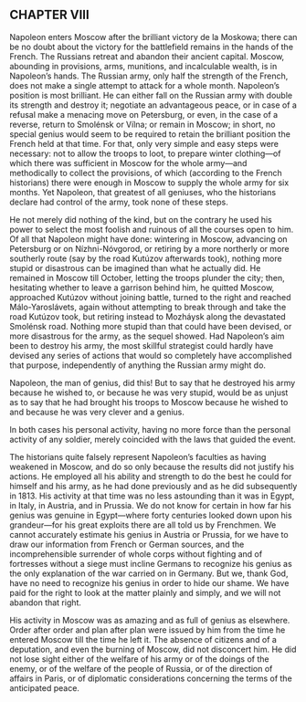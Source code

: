 ## CHAPTER VIII

Napoleon enters Moscow after the brilliant victory de la Moskowa; there
can be no doubt about the victory for the battlefield remains in the
hands of the French. The Russians retreat and abandon their ancient
capital. Moscow, abounding in provisions, arms, munitions, and
incalculable wealth, is in Napoleon’s hands. The Russian army, only half
the strength of the French, does not make a single attempt to attack for
a whole month. Napoleon’s position is most brilliant. He can either fall
on the Russian army with double its strength and destroy it; negotiate
an advantageous peace, or in case of a refusal make a menacing move on
Petersburg, or even, in the case of a reverse, return to Smolénsk or
Vílna; or remain in Moscow; in short, no special genius would seem to be
required to retain the brilliant position the French held at that time.
For that, only very simple and easy steps were necessary: not to allow
the troops to loot, to prepare winter clothing—of which there was
sufficient in Moscow for the whole army—and methodically to collect the
provisions, of which (according to the French historians) there were
enough in Moscow to supply the whole army for six months. Yet Napoleon,
that greatest of all geniuses, who the historians declare had control of
the army, took none of these steps.

He not merely did nothing of the kind, but on the contrary he used his
power to select the most foolish and ruinous of all the courses open
to him. Of all that Napoleon might have done: wintering in Moscow,
advancing on Petersburg or on Nízhni-Nóvgorod, or retiring by a more
northerly or more southerly route (say by the road Kutúzov afterwards
took), nothing more stupid or disastrous can be imagined than what he
actually did. He remained in Moscow till October, letting the troops
plunder the city; then, hesitating whether to leave a garrison behind
him, he quitted Moscow, approached Kutúzov without joining battle,
turned to the right and reached Málo-Yaroslávets, again without
attempting to break through and take the road Kutúzov took, but retiring
instead to Mozháysk along the devastated Smolénsk road. Nothing more
stupid than that could have been devised, or more disastrous for the
army, as the sequel showed. Had Napoleon’s aim been to destroy his army,
the most skillful strategist could hardly have devised any series
of actions that would so completely have accomplished that purpose,
independently of anything the Russian army might do.

Napoleon, the man of genius, did this! But to say that he destroyed his
army because he wished to, or because he was very stupid, would be as
unjust as to say that he had brought his troops to Moscow because he
wished to and because he was very clever and a genius.

In both cases his personal activity, having no more force than the
personal activity of any soldier, merely coincided with the laws that
guided the event.

The historians quite falsely represent Napoleon’s faculties as having
weakened in Moscow, and do so only because the results did not justify
his actions. He employed all his ability and strength to do the best he
could for himself and his army, as he had done previously and as he did
subsequently in 1813. His activity at that time was no less astounding
than it was in Egypt, in Italy, in Austria, and in Prussia. We do not
know for certain in how far his genius was genuine in Egypt—where forty
centuries looked down upon his grandeur—for his great exploits there are
all told us by Frenchmen. We cannot accurately estimate his genius in
Austria or Prussia, for we have to draw our information from French
or German sources, and the incomprehensible surrender of whole corps
without fighting and of fortresses without a siege must incline Germans
to recognize his genius as the only explanation of the war carried on
in Germany. But we, thank God, have no need to recognize his genius
in order to hide our shame. We have paid for the right to look at the
matter plainly and simply, and we will not abandon that right.

His activity in Moscow was as amazing and as full of genius as
elsewhere. Order after order and plan after plan were issued by him
from the time he entered Moscow till the time he left it. The absence
of citizens and of a deputation, and even the burning of Moscow, did not
disconcert him. He did not lose sight either of the welfare of his
army or of the doings of the enemy, or of the welfare of the people
of Russia, or of the direction of affairs in Paris, or of diplomatic
considerations concerning the terms of the anticipated peace.





